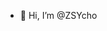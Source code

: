 - 👋 Hi, I’m @ZSYcho
<!---
ZSYcho/ZSYcho is a ✨ special ✨ repository because its `README.md` (this file) appears on your GitHub profile.
You can click the Preview link to take a look at your changes.
--->
